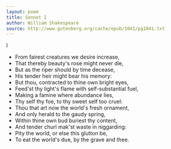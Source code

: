 ```yaml
--- 
layout: poem
title: Sonnet I
author: William Shakespeare
source: http://www.gutenberg.org/cache/epub/1041/pg1041.txt
---
```


I

  - From fairest creatures we desire increase,
  - That thereby beauty's rose might never die,
  - But as the riper should by time decease,
  - His tender heir might bear his memory:
  - But thou, contracted to thine own bright eyes,
  - Feed'st thy light's flame with self-substantial fuel,
  - Making a famine where abundance lies,
  - Thy self thy foe, to thy sweet self too cruel:
  - Thou that art now the world's fresh ornament,
  - And only herald to the gaudy spring,
  - Within thine own bud buriest thy content,
  - And tender churl mak'st waste in niggarding:
  - Pity the world, or else this glutton be,
  - To eat the world's due, by the grave and thee.
